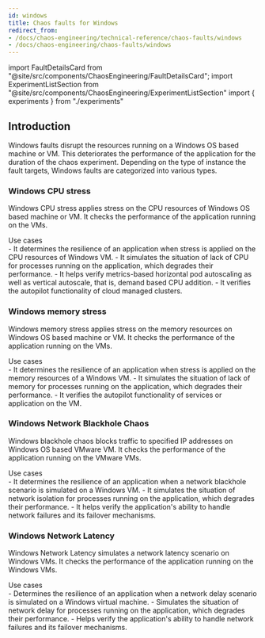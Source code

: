 ```yaml
---
id: windows
title: Chaos faults for Windows
redirect_from:
- /docs/chaos-engineering/technical-reference/chaos-faults/windows
- /docs/chaos-engineering/chaos-faults/windows
---
```


<!-- Import statement for Custom Components -->

import FaultDetailsCard from "@site/src/components/ChaosEngineering/FaultDetailsCard";
import ExperimentListSection from "@site/src/components/ChaosEngineering/ExperimentListSection"
import { experiments } from "./experiments"

<!-- Heading Description -->

<div>

## Introduction

Windows faults disrupt the resources running on a Windows OS based machine or VM. This deteriorates the performance of the application for the duration of the chaos experiment. Depending on the type of instance the fault targets, Windows faults are categorized into various types.

<ExperimentListSection experiments={experiments} />

<FaultDetailsCard category="windows">

### Windows CPU stress

Windows CPU stress applies stress on the CPU resources of Windows OS based machine or VM. It checks the performance of the application running on the VMs.

<Accordion color="green">
<summary>Use cases</summary>
- It determines the resilience of an application when stress is applied on the CPU resources of Windows VM.
- It simulates the situation of lack of CPU for processes running on the application, which degrades their performance.
- It helps verify metrics-based horizontal pod autoscaling as well as vertical autoscale, that is, demand based CPU addition.
- It verifies the autopilot functionality of cloud managed clusters.
</Accordion>

</FaultDetailsCard>

<FaultDetailsCard category="windows">

<!-- please specify category in above tag to generate correct experiment icons and links by itself, if links are broken please contact @Sahil, that's me -->

### Windows memory stress

Windows memory stress applies stress on the memory resources on Windows OS based machine or VM. It checks the performance of the application running on the VMs.

<Accordion color="green">
<summary>Use cases</summary>
- It determines the resilience of an application when stress is applied on the memory resources of a Windows VM.
- It simulates the situation of lack of memory for processes running on the application, which degrades their performance. 
- It verifies the autopilot functionality of services or application on the VM.
</Accordion>

</FaultDetailsCard>

<FaultDetailsCard category="windows">

### Windows Network Blackhole Chaos

Windows blackhole chaos blocks traffic to specified IP addresses on Windows OS based VMware VM. It checks the performance of the application running on the VMware VMs.

<Accordion color="green">
<summary>Use cases</summary>
- It determines the resilience of an application when a network blackhole scenario is simulated on a Windows VM.
- It simulates the situation of network isolation for processes running on the application, which degrades their performance.
- It helps verify the application's ability to handle network failures and its failover mechanisms.
</Accordion>

</FaultDetailsCard>

<FaultDetailsCard category="windows">

### Windows Network Latency

Windows Network Latency simulates a network latency scenario on Windows VMs. It checks the performance of the application running on the Windows VMs.

<Accordion color="green">
<summary>Use cases</summary>
- Determines the resilience of an application when a network delay scenario is simulated on a Windows virtual machine.
- Simulates the situation of network delay for processes running on the application, which degrades their performance.
- Helps verify the application's ability to handle network failures and its failover mechanisms.
</Accordion>

</FaultDetailsCard>

</div>
